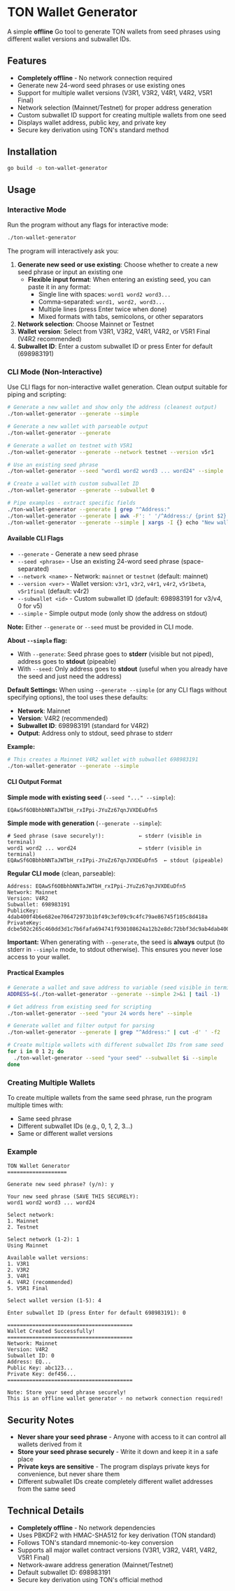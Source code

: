 # TON Wallet Generator

A simple **offline** Go tool to generate TON wallets from seed phrases using different wallet versions and subwallet IDs.

## Features

- **Completely offline** - No network connection required
- Generate new 24-word seed phrases or use existing ones
- Support for multiple wallet versions (V3R1, V3R2, V4R1, V4R2, V5R1 Final)
- Network selection (Mainnet/Testnet) for proper address generation
- Custom subwallet ID support for creating multiple wallets from one seed
- Displays wallet address, public key, and private key
- Secure key derivation using TON's standard method

## Installation

```bash
go build -o ton-wallet-generator
```

## Usage

### Interactive Mode

Run the program without any flags for interactive mode:

```bash
./ton-wallet-generator
```

The program will interactively ask you:

1. **Generate new seed or use existing**: Choose whether to create a new seed phrase or input an existing one
   - **Flexible input format**: When entering an existing seed, you can paste it in any format:
     - Single line with spaces: `word1 word2 word3...`
     - Comma-separated: `word1, word2, word3...`
     - Multiple lines (press Enter twice when done)
     - Mixed formats with tabs, semicolons, or other separators
2. **Network selection**: Choose Mainnet or Testnet
3. **Wallet version**: Select from V3R1, V3R2, V4R1, V4R2, or V5R1 Final (V4R2 recommended)
4. **Subwallet ID**: Enter a custom subwallet ID or press Enter for default (698983191)

### CLI Mode (Non-Interactive)

Use CLI flags for non-interactive wallet generation. Clean output suitable for piping and scripting:

```bash
# Generate a new wallet and show only the address (cleanest output)
./ton-wallet-generator --generate --simple

# Generate a new wallet with parseable output
./ton-wallet-generator --generate

# Generate a wallet on testnet with V5R1
./ton-wallet-generator --generate --network testnet --version v5r1

# Use an existing seed phrase
./ton-wallet-generator --seed "word1 word2 word3 ... word24" --simple

# Create a wallet with custom subwallet ID
./ton-wallet-generator --generate --subwallet 0

# Pipe examples - extract specific fields
./ton-wallet-generator --generate | grep "^Address:"
./ton-wallet-generator --generate | awk -F': ' '/^Address:/ {print $2}'
./ton-wallet-generator --generate --simple | xargs -I {} echo "New wallet: {}"
```

#### Available CLI Flags

- `--generate` - Generate a new seed phrase
- `--seed <phrase>` - Use an existing 24-word seed phrase (space-separated)
- `--network <name>` - Network: `mainnet` or `testnet` (default: mainnet)
- `--version <ver>` - Wallet version: `v3r1`, `v3r2`, `v4r1`, `v4r2`, `v5r1beta`, `v5r1final` (default: v4r2)
- `--subwallet <id>` - Custom subwallet ID (default: 698983191 for v3/v4, 0 for v5)
- `--simple` - Simple output mode (only show the address on stdout)

**Note:** Either `--generate` or `--seed` must be provided in CLI mode.

**About `--simple` flag:**

- With `--generate`: Seed phrase goes to **stderr** (visible but not piped), address goes to **stdout** (pipeable)
- With `--seed`: Only address goes to **stdout** (useful when you already have the seed and just need the address)

**Default Settings:**
When using `--generate --simple` (or any CLI flags without specifying options), the tool uses these defaults:

- **Network**: Mainnet
- **Version**: V4R2 (recommended)
- **Subwallet ID**: 698983191 (standard for V4R2)
- **Output**: Address only to stdout, seed phrase to stderr

**Example:**

```bash
# This creates a Mainnet V4R2 wallet with subwallet 698983191
./ton-wallet-generator --generate --simple
```

#### CLI Output Format

**Simple mode with existing seed** (`--seed "..." --simple`):

```
EQAwSf6OBbhbNNTaJWTbH_rxIPpi-JYuZz67qnJVXDEuDfn5
```

**Simple mode with generation** (`--generate --simple`):

```
# Seed phrase (save securely!):           ← stderr (visible in terminal)
word1 word2 ... word24                    ← stderr (visible in terminal)
EQAwSf6OBbhbNNTaJWTbH_rxIPpi-JYuZz67qnJVXDEuDfn5  ← stdout (pipeable)
```

**Regular CLI mode** (clean, parseable):

```
Address: EQAwSf6OBbhbNNTaJWTbH_rxIPpi-JYuZz67qnJVXDEuDfn5
Network: Mainnet
Version: V4R2
Subwallet: 698983191
PublicKey: 4dab400f4b6e682ee706472973b1bf49c3ef09c9c4fc79ae86745f105c8d418a
PrivateKey: dcbe502c265c460dd3d1c7b6fafa694741f930108624a12b2e8dc72bbf3dc9ab4dab400f4b6e682ee706472973b1bf49c3ef09c9c4fc79ae86745f105c8d418a
```

**Important:** When generating with `--generate`, the seed is **always** output (to stderr in `--simple` mode, to stdout otherwise). This ensures you never lose access to your wallet.

#### Practical Examples

```bash
# Generate a wallet and save address to variable (seed visible in terminal)
ADDRESS=$(./ton-wallet-generator --generate --simple 2>&1 | tail -1)

# Get address from existing seed for scripting
./ton-wallet-generator --seed "your 24 words here" --simple

# Generate wallet and filter output for parsing
./ton-wallet-generator --generate | grep "^Address:" | cut -d' ' -f2

# Create multiple wallets with different subwallet IDs from same seed
for i in 0 1 2; do
  ./ton-wallet-generator --seed "your seed" --subwallet $i --simple
done
```

### Creating Multiple Wallets

To create multiple wallets from the same seed phrase, run the program multiple times with:

- Same seed phrase
- Different subwallet IDs (e.g., 0, 1, 2, 3...)
- Same or different wallet versions

### Example

```
TON Wallet Generator
===================

Generate new seed phrase? (y/n): y

Your new seed phrase (SAVE THIS SECURELY):
word1 word2 word3 ... word24

Select network:
1. Mainnet
2. Testnet

Select network (1-2): 1
Using Mainnet

Available wallet versions:
1. V3R1
2. V3R2
3. V4R1
4. V4R2 (recommended)
5. V5R1 Final

Select wallet version (1-5): 4

Enter subwallet ID (press Enter for default 698983191): 0

========================================
Wallet Created Successfully!
========================================
Network: Mainnet
Version: V4R2
Subwallet ID: 0
Address: EQ...
Public Key: abc123...
Private Key: def456...
========================================

Note: Store your seed phrase securely!
This is an offline wallet generator - no network connection required!
```

## Security Notes

- **Never share your seed phrase** - Anyone with access to it can control all wallets derived from it
- **Store your seed phrase securely** - Write it down and keep it in a safe place
- **Private keys are sensitive** - The program displays private keys for convenience, but never share them
- Different subwallet IDs create completely different wallet addresses from the same seed

## Technical Details

- **Completely offline** - No network dependencies
- Uses PBKDF2 with HMAC-SHA512 for key derivation (TON standard)
- Follows TON's standard mnemonic-to-key conversion
- Supports all major wallet contract versions (V3R1, V3R2, V4R1, V4R2, V5R1 Final)
- Network-aware address generation (Mainnet/Testnet)
- Default subwallet ID: 698983191
- Secure key derivation using TON's official method
